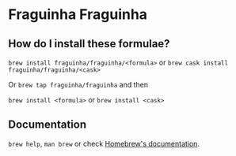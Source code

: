 # Fraguinha Fraguinha

## How do I install these formulae?

`brew install fraguinha/fraguinha/<formula>` or `brew cask install fraguinha/fraguinha/<cask>`

Or `brew tap fraguinha/fraguinha` and then

`brew install <formula>` or `brew install <cask>`

## Documentation

`brew help`, `man brew` or check [Homebrew's documentation](https://docs.brew.sh).
